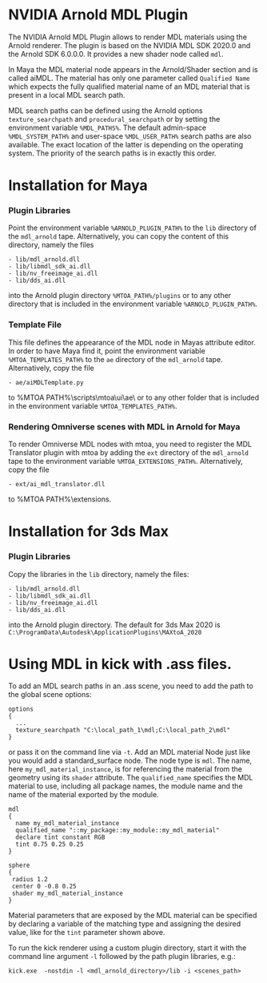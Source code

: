 # NVIDIA Arnold MDL Plugin

The NVIDIA Arnold MDL Plugin allows to render MDL materials using the Arnold renderer. The plugin
is based on the NVIDIA MDL SDK 2020.0 and the Arnold SDK 6.0.0.0. It provides a new shader node
called `mdl`.

In Maya the MDL material node appears in the Arnold/Shader section and is called aiMDL.
The material has only one parameter called `Qualified Name` which expects the fully qualified
material name of an MDL material that is present in a local MDL search path.

MDL search paths can be defined using the Arnold options `texture_searchpath` and `procedural_searchpath`
or by setting the environment variable `%MDL_PATHS%`. The default admin-space `%MDL_SYSTEM_PATH%` and user-space `%MDL_USER_PATH%` search paths are 
also available. The exact location of the latter is depending on the operating system.
The priority of the search paths is in exactly this order.

# Installation for Maya

### Plugin Libraries

Point the environment variable `%ARNOLD_PLUGIN_PATH%` to the `lib` directory of the `mdl_arnold` tape. Alternatively, you can copy the content of this directory, namely the files

    - lib/mdl_arnold.dll
    - lib/libmdl_sdk_ai.dll
    - lib/nv_freeimage_ai.dll
    - lib/dds_ai.dll

into the Arnold plugin directory `%MTOA_PATH%/plugins` or to any other directory that is included in the environment variable `%ARNOLD_PLUGIN_PATH%`.

### Template File

This file defines the appearance of the MDL node in Mayas attribute editor. In order to have Maya find it, point the environment variable `%MTOA_TEMPLATES_PATH%` to the `ae` directory of the `mdl_arnold` tape. Alternatively, copy the file

    - ae/aiMDLTemplate.py

to %MTOA PATH%\scripts\mtoa\ui\ae\ or to any other folder that is included in the environment variable `%MTOA_TEMPLATES_PATH%`.
  
### Rendering Omniverse scenes with MDL in Arnold for Maya

To render Omniverse MDL nodes with mtoa, you need to register the MDL Translator plugin with mtoa by adding the `ext` directory of the `mdl_arnold` tape to the environment variable `%MTOA_EXTENSIONS_PATH%`. Alternatively, copy the file

    - ext/ai_mdl_translator.dll

to %MTOA PATH%\extensions.

# Installation for 3ds Max

### Plugin Libraries

Copy the libraries in the `lib` directory, namely the files:

    - lib/mdl_arnold.dll
    - lib/libmdl_sdk_ai.dll
    - lib/nv_freeimage_ai.dll
    - lib/dds_ai.dll

into the Arnold plugin directory. The default for 3ds Max 2020 is `C:\ProgramData\Autodesk\ApplicationPlugins\MAXtoA_2020`

# Using MDL in kick with .ass files.

To add an MDL search paths in an .ass scene, you need to add the path to the global scene options:

```
options
{
  ...
  texture_searchpath "C:\local_path_1\mdl;C:\local_path_2\mdl"
}
```

or pass it on the command line via `-t`.
Add an MDL material Node just like you would add a standard_surface node. The node type is `mdl`.
The name, here `my_mdl_material_instance`, is for referencing the material from the geometry
using its `shader` attribute. The `qualified_name` specifies the MDL material to use, including all
package names, the module name and the name of the material exported by the module.

```
mdl
{
  name my_mdl_material_instance
  qualified_name "::my_package::my_module::my_mdl_material"
  declare tint constant RGB
  tint 0.75 0.25 0.25
}

sphere
{
 radius 1.2
 center 0 -0.8 0.25
 shader my_mdl_material_instance
}
```

Material parameters that are exposed by the MDL material can be specified by declaring a variable of
the matching type and assigning the desired value, like for the `tint` parameter shown above.

To run the kick renderer using a custom plugin directory, start it with the command line argument `-l`
followed by the path plugin libraries, e.g.:

```
kick.exe  -nostdin -l <mdl_arnold_directory>/lib -i <scenes_path>
```
